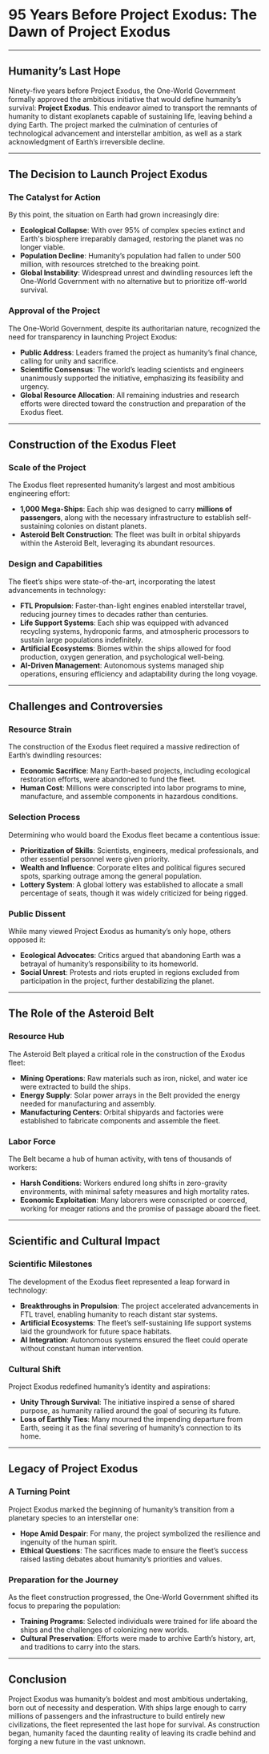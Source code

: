 # 95 Years Before Project Exodus: The Dawn of Project Exodus  

---

## **Humanity’s Last Hope**  

Ninety-five years before Project Exodus, the One-World Government formally approved the ambitious initiative that would define humanity’s survival: **Project Exodus**. This endeavor aimed to transport the remnants of humanity to distant exoplanets capable of sustaining life, leaving behind a dying Earth. The project marked the culmination of centuries of technological advancement and interstellar ambition, as well as a stark acknowledgment of Earth’s irreversible decline.  

---

## **The Decision to Launch Project Exodus**  

### **The Catalyst for Action**  
By this point, the situation on Earth had grown increasingly dire:  
- **Ecological Collapse**: With over 95% of complex species extinct and Earth's biosphere irreparably damaged, restoring the planet was no longer viable.  
- **Population Decline**: Humanity’s population had fallen to under 500 million, with resources stretched to the breaking point.  
- **Global Instability**: Widespread unrest and dwindling resources left the One-World Government with no alternative but to prioritize off-world survival.  

### **Approval of the Project**  
The One-World Government, despite its authoritarian nature, recognized the need for transparency in launching Project Exodus:  
- **Public Address**: Leaders framed the project as humanity’s final chance, calling for unity and sacrifice.  
- **Scientific Consensus**: The world’s leading scientists and engineers unanimously supported the initiative, emphasizing its feasibility and urgency.  
- **Global Resource Allocation**: All remaining industries and research efforts were directed toward the construction and preparation of the Exodus fleet.  

---

## **Construction of the Exodus Fleet**  

### **Scale of the Project**  
The Exodus fleet represented humanity’s largest and most ambitious engineering effort:  
- **1,000 Mega-Ships**: Each ship was designed to carry **millions of passengers**, along with the necessary infrastructure to establish self-sustaining colonies on distant planets.  
- **Asteroid Belt Construction**: The fleet was built in orbital shipyards within the Asteroid Belt, leveraging its abundant resources.  

### **Design and Capabilities**  
The fleet’s ships were state-of-the-art, incorporating the latest advancements in technology:  
- **FTL Propulsion**: Faster-than-light engines enabled interstellar travel, reducing journey times to decades rather than centuries.  
- **Life Support Systems**: Each ship was equipped with advanced recycling systems, hydroponic farms, and atmospheric processors to sustain large populations indefinitely.  
- **Artificial Ecosystems**: Biomes within the ships allowed for food production, oxygen generation, and psychological well-being.  
- **AI-Driven Management**: Autonomous systems managed ship operations, ensuring efficiency and adaptability during the long voyage.  

---

## **Challenges and Controversies**  

### **Resource Strain**  
The construction of the Exodus fleet required a massive redirection of Earth’s dwindling resources:  
- **Economic Sacrifice**: Many Earth-based projects, including ecological restoration efforts, were abandoned to fund the fleet.  
- **Human Cost**: Millions were conscripted into labor programs to mine, manufacture, and assemble components in hazardous conditions.  

### **Selection Process**  
Determining who would board the Exodus fleet became a contentious issue:  
- **Prioritization of Skills**: Scientists, engineers, medical professionals, and other essential personnel were given priority.  
- **Wealth and Influence**: Corporate elites and political figures secured spots, sparking outrage among the general population.  
- **Lottery System**: A global lottery was established to allocate a small percentage of seats, though it was widely criticized for being rigged.  

### **Public Dissent**  
While many viewed Project Exodus as humanity’s only hope, others opposed it:  
- **Ecological Advocates**: Critics argued that abandoning Earth was a betrayal of humanity’s responsibility to its homeworld.  
- **Social Unrest**: Protests and riots erupted in regions excluded from participation in the project, further destabilizing the planet.  

---

## **The Role of the Asteroid Belt**  

### **Resource Hub**  
The Asteroid Belt played a critical role in the construction of the Exodus fleet:  
- **Mining Operations**: Raw materials such as iron, nickel, and water ice were extracted to build the ships.  
- **Energy Supply**: Solar power arrays in the Belt provided the energy needed for manufacturing and assembly.  
- **Manufacturing Centers**: Orbital shipyards and factories were established to fabricate components and assemble the fleet.  

### **Labor Force**  
The Belt became a hub of human activity, with tens of thousands of workers:  
- **Harsh Conditions**: Workers endured long shifts in zero-gravity environments, with minimal safety measures and high mortality rates.  
- **Economic Exploitation**: Many laborers were conscripted or coerced, working for meager rations and the promise of passage aboard the fleet.  

---

## **Scientific and Cultural Impact**  

### **Scientific Milestones**  
The development of the Exodus fleet represented a leap forward in technology:  
- **Breakthroughs in Propulsion**: The project accelerated advancements in FTL travel, enabling humanity to reach distant star systems.  
- **Artificial Ecosystems**: The fleet’s self-sustaining life support systems laid the groundwork for future space habitats.  
- **AI Integration**: Autonomous systems ensured the fleet could operate without constant human intervention.  

### **Cultural Shift**  
Project Exodus redefined humanity’s identity and aspirations:  
- **Unity Through Survival**: The initiative inspired a sense of shared purpose, as humanity rallied around the goal of securing its future.  
- **Loss of Earthly Ties**: Many mourned the impending departure from Earth, seeing it as the final severing of humanity’s connection to its home.  

---

## **Legacy of Project Exodus**  

### **A Turning Point**  
Project Exodus marked the beginning of humanity’s transition from a planetary species to an interstellar one:  
- **Hope Amid Despair**: For many, the project symbolized the resilience and ingenuity of the human spirit.  
- **Ethical Questions**: The sacrifices made to ensure the fleet’s success raised lasting debates about humanity’s priorities and values.  

### **Preparation for the Journey**  
As the fleet construction progressed, the One-World Government shifted its focus to preparing the population:  
- **Training Programs**: Selected individuals were trained for life aboard the ships and the challenges of colonizing new worlds.  
- **Cultural Preservation**: Efforts were made to archive Earth’s history, art, and traditions to carry into the stars.  

---

## **Conclusion**  

Project Exodus was humanity’s boldest and most ambitious undertaking, born out of necessity and desperation. With ships large enough to carry millions of passengers and the infrastructure to build entirely new civilizations, the fleet represented the last hope for survival. As construction began, humanity faced the daunting reality of leaving its cradle behind and forging a new future in the vast unknown.
